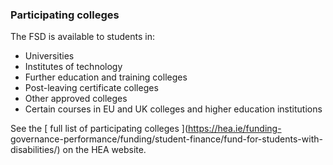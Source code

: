 ###  Participating colleges

The FSD is available to students in:

  * Universities 
  * Institutes of technology 
  * Further education and training colleges 
  * Post-leaving certificate colleges 
  * Other approved colleges 
  * Certain courses in EU and UK colleges and higher education institutions 

See the [ full list of participating colleges ](https://hea.ie/funding-
governance-performance/funding/student-finance/fund-for-students-with-
disabilities/) on the HEA website.

